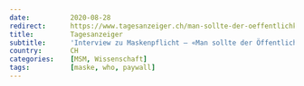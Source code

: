 ```yaml
---
date:          2020-08-28
redirect:      https://www.tagesanzeiger.ch/man-sollte-der-oeffentlichkeit-nichts-vorgaukeln-780632651447
title:         Tagesanzeiger
subtitle:      'Interview zu Maskenpflicht – «Man sollte der Öffentlichkeit nichts vorgaukeln»'
country:       CH
categories:    [MSM, Wissenschaft]
tags:          [maske, who, paywall]
---
```

